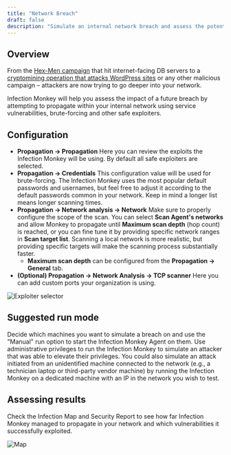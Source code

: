 ```yaml
---
title: "Network Breach"
draft: false
description: "Simulate an internal network breach and assess the potential impact."
---
```


## Overview

From the [Hex-Men
campaign](https://web.archive.org/web/20210115171355/https://www.guardicore.com/2017/12/beware-the-hex-men/)
that hit internet-facing DB servers to a [cryptomining operation that attacks
WordPress
sites](https://web.archive.org/web/20210115185135/https://www.guardicore.com/2018/06/operation-prowli-traffic-manipulation-cryptocurrency-mining-2/)
or any other malicious campaign – attackers are now trying to go deeper into
your network.

Infection Monkey will help you assess the impact of a future breach by
attempting to propagate within your internal network using service
vulnerabilities, brute-forcing and other safe exploiters.

## Configuration

- **Propagation -> Propagation** Here you can review the exploits the Infection
  Monkey will be using. By default all safe exploiters are selected.
- **Propagation -> Credentials** This configuration value will be used for
  brute-forcing. The Infection Monkey uses the most popular default passwords
  and usernames, but feel free to adjust it according to the default passwords
  common in your network. Keep in mind a longer list means longer scanning
  times.
- **Propagation -> Network analysis -> Network** Make sure to properly
  configure the scope of the scan. You can select **Scan Agent's networks** and
  allow Monkey to propagate until **Maximum scan depth** (hop count) is reached,
  or you can fine tune it by providing specific network ranges in **Scan target
  list**. Scanning a local network is more realistic, but providing specific
  targets will make the scanning process substantially faster.
  - **Maximum scan depth** can be configured from the **Propagation ->
    General** tab.
- **(Optional) Propagation -> Network Analysis -> TCP scanner** Here you can
  add custom ports your organization is using.

![Exploiter selector](/images/island/configuration-page/propagation-configuration.png "Exploiter
selector")

## Suggested run mode

Decide which machines you want to simulate a breach on and use the "Manual" run
option to start the Infection Monkey Agent on them. Use administrative privileges to
run the Infection Monkey to simulate an attacker that was able to elevate their
privileges. You could also simulate an attack initiated from an unidentified
machine connected to the network (e.g., a technician laptop or third-party
vendor machine) by running the Infection Monkey on a dedicated machine with an
IP in the network you wish to test.


## Assessing results

Check the Infection Map and Security Report to see how far Infection Monkey
managed to propagate in your network and which vulnerabilities it successfully
exploited.

![Map](/images/island/infection-map-page/infection-map.png "Map")
